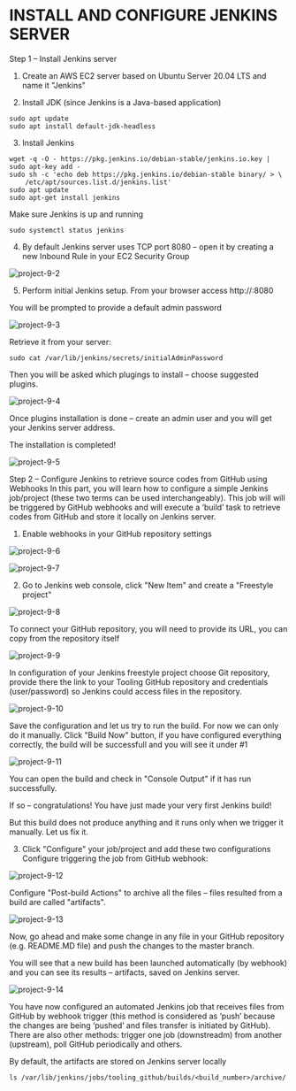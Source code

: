 # INSTALL AND CONFIGURE JENKINS SERVER

Step 1 – Install Jenkins server

1. Create an AWS EC2 server based on Ubuntu Server 20.04 LTS and name it "Jenkins"

2. Install JDK (since Jenkins is a Java-based application)

```
sudo apt update
sudo apt install default-jdk-headless
```

3. Install Jenkins

```
wget -q -O - https://pkg.jenkins.io/debian-stable/jenkins.io.key | sudo apt-key add -
sudo sh -c 'echo deb https://pkg.jenkins.io/debian-stable binary/ > \
    /etc/apt/sources.list.d/jenkins.list'
sudo apt update
sudo apt-get install jenkins
```

Make sure Jenkins is up and running

```
sudo systemctl status jenkins
```

4. By default Jenkins server uses TCP port 8080 – open it by creating a new Inbound Rule in your EC2 Security Group

![project-9-2](https://user-images.githubusercontent.com/64862440/229538605-3996aa0a-a316-4eb9-ab22-5f288c702818.png)


5. Perform initial Jenkins setup.
From your browser access http://<Jenkins-Server-Public-IP-Address-or-Public-DNS-Name>:8080

You will be prompted to provide a default admin password

  
![project-9-3](https://user-images.githubusercontent.com/64862440/229539156-59e41130-dbed-4bc5-82cf-8988091dff33.png)

  
Retrieve it from your server:
  
```
sudo cat /var/lib/jenkins/secrets/initialAdminPassword
```
  
Then you will be asked which plugings to install – choose suggested plugins.
 

![project-9-4](https://user-images.githubusercontent.com/64862440/229539329-a02bfe0b-a1f9-4114-afe9-97e8ef9957ca.png)

  
Once plugins installation is done – create an admin user and you will get your Jenkins server address.

The installation is completed!
  

![project-9-5](https://user-images.githubusercontent.com/64862440/229539425-8ddb06c5-de14-4a98-9a2a-62ad8f90a3ab.png)
  

Step 2 – Configure Jenkins to retrieve source codes from GitHub using Webhooks
In this part, you will learn how to configure a simple Jenkins job/project (these two terms can be used interchangeably). This job 
will will be triggered by GitHub webhooks and will execute a ‘build’ task to retrieve codes from GitHub and store it locally on 
Jenkins server.

1. Enable webhooks in your GitHub repository settings
  
  
![project-9-6](https://user-images.githubusercontent.com/64862440/229539542-e380a129-197b-4713-bad8-5be9eb0ca2a6.png)

  
![project-9-7](https://user-images.githubusercontent.com/64862440/229539629-3934029e-303f-4b68-9ea0-49f265822350.png)

  
2. Go to Jenkins web console, click "New Item" and create a "Freestyle project"
  

![project-9-8](https://user-images.githubusercontent.com/64862440/229539726-70bfc8cd-a21d-40d4-8a42-1dbd6cd1b372.png)

  
To connect your GitHub repository, you will need to provide its URL, you can copy from the repository itself
  
  
![project-9-9](https://user-images.githubusercontent.com/64862440/229539802-c52144e6-ccfd-4b92-99a8-29387acf9446.png)

  
In configuration of your Jenkins freestyle project choose Git repository, provide there the link to your Tooling GitHub repository 
and credentials (user/password) so Jenkins could access files in the repository.


![project-9-10](https://user-images.githubusercontent.com/64862440/229539896-61bde822-05b5-4078-acff-5d9cab100c67.png)

  
  
Save the configuration and let us try to run the build. For now we can only do it manually.
Click "Build Now" button, if you have configured everything correctly, the build will be successfull and you will see it under #1
  
  
![project-9-11](https://user-images.githubusercontent.com/64862440/229539978-27a08921-0048-4082-9e67-938a5cde075c.png)

  
You can open the build and check in "Console Output" if it has run successfully.

If so – congratulations! You have just made your very first Jenkins build!

But this build does not produce anything and it runs only when we trigger it manually. Let us fix it.

3. Click "Configure" your job/project and add these two configurations
Configure triggering the job from GitHub webhook:

  
![project-9-12](https://user-images.githubusercontent.com/64862440/229540153-a2b28d2a-e54c-4a0b-836b-2df30b132893.png)

Configure "Post-build Actions" to archive all the files – files resulted from a build are called "artifacts".
  

![project-9-13](https://user-images.githubusercontent.com/64862440/229540252-f3012add-2399-4e9f-8757-456e2b07d1fb.png)

  
Now, go ahead and make some change in any file in your GitHub repository (e.g. README.MD file) and push the changes to the master branch.

You will see that a new build has been launched automatically (by webhook) and you can see its results – artifacts, saved on Jenkins
server.


![project-9-14](https://user-images.githubusercontent.com/64862440/229540360-218317d5-64e8-4908-85b9-228a0c971da9.png)

  
You have now configured an automated Jenkins job that receives files from GitHub by webhook trigger (this method is considered as
‘push’ because the changes are being ‘pushed’ and files transfer is initiated by GitHub). There are also other methods: trigger one 
job (downstreadm) from another (upstream), poll GitHub periodically and others.

By default, the artifacts are stored on Jenkins server locally

  
```
ls /var/lib/jenkins/jobs/tooling_github/builds/<build_number>/archive/
```
